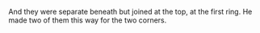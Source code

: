 And they were separate beneath but joined at the top, at the first ring. He made two of them this way for the two corners.
